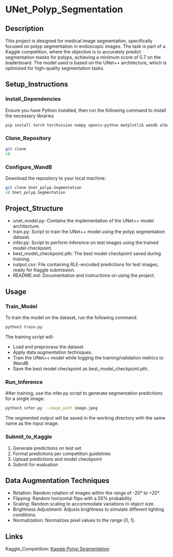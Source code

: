 # UNet_Polyp_Segmentation
## Description
This project is designed for medical image segmentation, specifically focused on polyp segmentation in endoscopic images. The task is part of a Kaggle competition, where the objective is to accurately predict segmentation masks for polyps, achieving a minimum score of 0.7 on the leaderboard. The model used is based on the UNet++ architecture, which is optimized for high-quality segmentation tasks.

## Setup_Instructions
### Install_Dependencies
Ensure you have Python installed, then run the following command to install the necessary libraries
```bash
pip install torch torchvision numpy opencv-python matplotlib wandb albumentations segmentation-models-pytorch  
```

### Clone_Repository
```bash
git clone 
cd 
```

### Configure_WandB
Download the repository to your local machine:
```bash
git clone Unet_polyp.Segmentation
cd Unet_polyp.Segmentation 
```

## Project_Structure
- unet_model.py: Contains the implementation of the UNet++ model architecture.
- train.py: Script to train the UNet++ model using the polyp segmentation dataset.
- infer.py: Script to perform inference on test images using the trained model checkpoint.
- best_model_checkpoint.pth: The best model checkpoint saved during training.
- output.csv: File containing RLE-encoded predictions for test images, ready for Kaggle submission.
- README.md: Documentation and instructions on using the project.

## Usage
### Train_Model
To train the model on the dataset, run the following command:
```bash
python3 train.py
```
The training script will:
- Load and preprocess the dataset.
- Apply data augmentation techniques.
- Train the UNet++ model while logging the training/validation metrics to WandB.
- Save the best model checkpoint as best_model_checkpoint.pth.

### Run_Inference
After training, use the infer.py script to generate segmentation predictions for a single image:
```bash
python3 infer.py --image_path image.jpeg
```
The segmented output will be saved in the working directory with the same name as the input image.

### Submit_to_Kaggle
1. Generate predictions on test set
2. Format predictions per competition guidelines
3. Upload predictions and model checkpoint
4. Submit for evaluation

## Data Augmentation Techniques
- Rotation: Random rotation of images within the range of -20° to +20°.
- Flipping: Random horizontal flips with a 50% probability.
- Scaling: Random scaling to accommodate variations in object size.
- Brightness Adjustment: Adjusts brightness to simulate different lighting conditions.
- Normalization: Normalizes pixel values to the range [0, 1].

## Links
Kaggle_Competition: [Kaggle Polyp Segmentation](https://www.kaggle.com/c/bkai-igh-neopolyp/overview)

